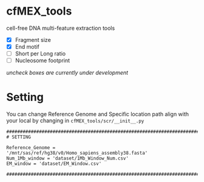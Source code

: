 # cfMEX_tools
cell-free DNA multi-feature extraction tools
  - [x] Fragment size
  - [x] End motif
  - [ ] Short per Long ratio
  - [ ] Nucleosome footprint
        
*uncheck boxes are currently under development*

# Setting
You can change Reference Genome and Specific location path align with your local
by changing in `cfMEX_tools/scr/__init__.py`

```
#################################################################################################################
# SETTING

Reference_Genome = '/mnt/sas/ref/hg38/v0/Homo_sapiens_assembly38.fasta'
Num_1Mb_window = 'dataset/1Mb_Window_Num.csv'
EM_window = 'dataset/EM_Window.csv'

#################################################################################################################
```
